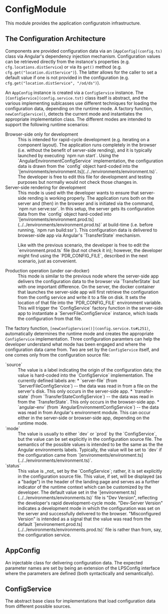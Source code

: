 # ConfigModule

This module provides the application configuratoin infrastructure.

## The Configuration Architecture

Components are provided configuration data via an `[AppConfig](config.ts)` class
via Angular's dependency injection mechanism.  Configuration values
can be retrieved directly from the instance's properties
(e.g. `cfg.locations.distService`) or via its `get()` method
(e.g. `cfg.get("location.distService")`).  The latter allows for the
caller to set a default value if one is not provided in the
configuration (e.g. `cfg.get("location.distService", "/od/ds")`).

An `AppConfig` instance is created via a `ConfigService` instance.
The `[ConfigService](config.service.tst)` class itself is abstract,
and the various implementing sublcasses use different techniques for
loading the configuration data, depending on the runtime mode.  A
factory function, `newConfigService()`, detects the current mode and
instantiates the appropriate implementation class.  The different
modes are intended to support the following runtime scenarios:

<dl>
  <dt> Browser-side only for development </dt>
  <dd> This is intended for rapid-cycle development (e.g. iterating on a
       component layout).  The application runs completely in the browser
       (i.e. without the benefit of server-side rending), and it is
       typically launched by executing `npm run start`.  Using the
       `AngularEnvironmentConfigService` implementation, the
       configuration data is drawn from the `config` object hard-coded
       into the 
       `[environments/environment.ts](../../environments/environment.ts)`.
       The developer is free to edit this file for development and
       testing purposes but normally would not check those changes in.
       </dd>

  <dt> Server-side rendering for development </dt>
  <dd> This mode is used with the developer wants to ensure that server-side
       rending is working properly.  The application runs both on the server
       and (then) in the browser and is initiated via the command,
       `npm run serve:ssr`.  In this setup, the server gets its
       configuration data from the `config` object hard-coded into
       `[environments/environment.prod.ts](../../environments/environment.prod.ts)`
       at build-time (i.e. before running, `npm run build:ssr`).  This
       configuration data is delivered to browser-side app via
       Angular's `TransferState` mechanism.
       <p>
       Like with the previous scenario, the developer is free to edit
       the `environment.prod.ts` file (but not check it in); however,
       the developer might find using the `PDR_CONFIG_FILE`, described
       in the next scenario, just as convenient.  </dd>

  <dt> Production operation (under oar-docker) </dt>
  <dd> This mode is similar to the previous node where the server-side
       app delivers the configuration data to the browser via
       `TransferState` but with one important difference.  On the
       server, the docker container that launches the server-side app
       will first retrieve the configuration from the config service
       and write it to a file on disk.  It sets the location of that
       file into the `PDR_CONFIG_FILE` environment variable.  This
       will trigger the `ConfigService` factory function in the
       server-side app to instantiate a `ServerFileConfigService`
       instance, which loads the configuration from that file.  </dd>
</dl>

The factory function, `[newConfigService()](config.service.ts#L251)`,
automatically determines the runtime mode and creates the appropriate
`ConfigService` implementation.  Three configuration paramters can help the
developer understand what mode has been engaged and where the configuration
data came from.  Two are set by the `ConfigService` itself, and one comes only
from the configuration source file:

<dl>
   <dt> `source` </dt>
   <dd> The value is a label indicating the origin of the configuration data;
        the value is hard-coded into the `ConfigService` implementation.  The
        currently defined labels are:
          * `server-file` (from `ServerFileConfigService`) -- the data was
            read in from a file on the server's disk.  This only occurs in the
            server-side app.
          * `transfer-state` (from `TransferStateConfigService`) -- the data
            was read in from the `TransferState`.  This only occurs in the
            browser-side app.
          * `angular-env` (from `AngularEnvironmentConfigService`) -- the data
            was read in from Angular's environment module.  This can occur
            either in the server-side or browser-side app, depending on the
            runtime mode.
        </dd>

   <dt> `mode` </dt>
   <dd> The value is usually to either `dev` or `prod` by the `ConfigService`,
        but the value can be set explicitly in the configuration source file.
        The semantics of the possible values is intended to be the same as the
        the Angular environments labels.  Typically, the value will be set to
        `dev` if the configuration came from
       `[environments/environment.ts](../../environments/environment.ts)`.  </dd>

   <dt> `status` </dt>
   <dd> This value is _not_ set by the `ConfigService`; rather, it is set 
        explicitly in the configuration source file.  This value, if set, will
        be displayed (as a "badge") in the header of the landing page and
        serves as a further indicator of the runtime context which can be
        customized by the developer.  The default value set in the
        `[environement.ts](../../environments/environments.ts)` file is
        "Dev Version", reflecting the developer's rapid development-cycle
        mode.  "Dev-Server Version" indicates a development mode in which the
        configuration was set on the server and successfully delivered to the
        browser.  "Misconfigured Version" is intended as a signal that the
        value was read from the default 
        `[environement.prod.ts](../../environments/environments.prod.ts)` file
        is rather than from, say, the configuration service.  </dd>
</dl>

## AppConfig

An injectable class for delivering configuration data.  The expected parameter
names are set by being an extension of the LPSConfig interface where the
parameters are defined (both syntactically and semantically).

## ConfigService

The abstract base class for implementations that load configuration data from
different possible sources.


